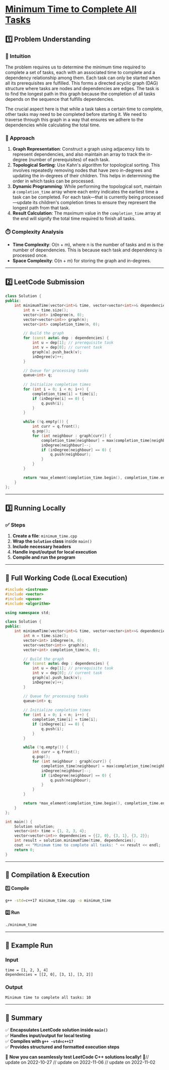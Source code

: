 # **[Minimum Time to Complete All Tasks](https://leetcode.com/problems/minimum-time-to-complete-all-tasks/description/)**  

## **1️⃣ Problem Understanding**  
### **📌 Intuition**  
The problem requires us to determine the minimum time required to complete a set of tasks, each with an associated time to complete and a dependency relationship among them. Each task can only be started when all its prerequisites are fulfilled. This forms a directed acyclic graph (DAG) structure where tasks are nodes and dependencies are edges. The task is to find the longest path in this graph because the completion of all tasks depends on the sequence that fulfills dependencies. 

The crucial aspect here is that while a task takes a certain time to complete, other tasks may need to be completed before starting it. We need to traverse through this graph in a way that ensures we adhere to the dependencies while calculating the total time.

### **🚀 Approach**  
1. **Graph Representation**: Construct a graph using adjacency lists to represent dependencies, and also maintain an array to track the in-degree (number of prerequisites) of each task.
2. **Topological Sorting**: Use Kahn's algorithm for topological sorting. This involves repeatedly removing nodes that have zero in-degrees and updating the in-degrees of their children. This helps in determining the order in which tasks can be processed.
3. **Dynamic Programming**: While performing the topological sort, maintain a `completion_time` array where each entry indicates the earliest time a task can be completed. For each task—that is currently being processed—update its children's completion times to ensure they represent the longest path from that task.
4. **Result Calculation**: The maximum value in the `completion_time` array at the end will signify the total time required to finish all tasks.

### **⏱️ Complexity Analysis**  
- **Time Complexity**: O(n + m), where n is the number of tasks and m is the number of dependencies. This is because each task and dependency is processed once.
- **Space Complexity**: O(n + m) for storing the graph and in-degrees.

---  

## **2️⃣ LeetCode Submission**  
```cpp
class Solution {
public:
    int minimumTime(vector<int>& time, vector<vector<int>>& dependencies) {
        int n = time.size();
        vector<int> inDegree(n, 0);
        vector<vector<int>> graph(n);
        vector<int> completion_time(n, 0);

        // Build the graph
        for (const auto& dep : dependencies) {
            int u = dep[1]; // prerequisite task
            int v = dep[0]; // current task
            graph[u].push_back(v);
            inDegree[v]++;
        }

        // Queue for processing tasks
        queue<int> q;
        
        // Initialize completion times
        for (int i = 0; i < n; i++) {
            completion_time[i] = time[i];
            if (inDegree[i] == 0) {
                q.push(i);
            }
        }

        while (!q.empty()) {
            int curr = q.front();
            q.pop();
            for (int neighbour : graph[curr]) {
                completion_time[neighbour] = max(completion_time[neighbour], completion_time[curr] + time[neighbour]);
                inDegree[neighbour]--;
                if (inDegree[neighbour] == 0) {
                    q.push(neighbour);
                }
            }
        }

        return *max_element(completion_time.begin(), completion_time.end());
    }
};
```  

---  

## **3️⃣ Running Locally**  
### **✅ Steps**  
1. **Create a file**: `minimum_time.cpp`  
2. **Wrap the `Solution` class** inside `main()`  
3. **Include necessary headers**  
4. **Handle input/output for local execution**  
5. **Compile and run the program**  

---  

## **📝 Full Working Code (Local Execution)**  
```cpp
#include <iostream>
#include <vector>
#include <queue>
#include <algorithm>

using namespace std;

class Solution {
public:
    int minimumTime(vector<int>& time, vector<vector<int>>& dependencies) {
        int n = time.size();
        vector<int> inDegree(n, 0);
        vector<vector<int>> graph(n);
        vector<int> completion_time(n, 0);

        // Build the graph
        for (const auto& dep : dependencies) {
            int u = dep[1]; // prerequisite task
            int v = dep[0]; // current task
            graph[u].push_back(v);
            inDegree[v]++;
        }

        // Queue for processing tasks
        queue<int> q;
        
        // Initialize completion times
        for (int i = 0; i < n; i++) {
            completion_time[i] = time[i];
            if (inDegree[i] == 0) {
                q.push(i);
            }
        }

        while (!q.empty()) {
            int curr = q.front();
            q.pop();
            for (int neighbour : graph[curr]) {
                completion_time[neighbour] = max(completion_time[neighbour], completion_time[curr] + time[neighbour]);
                inDegree[neighbour]--;
                if (inDegree[neighbour] == 0) {
                    q.push(neighbour);
                }
            }
        }

        return *max_element(completion_time.begin(), completion_time.end());
    }
};

int main() {
    Solution solution;
    vector<int> time = {1, 2, 3, 4};
    vector<vector<int>> dependencies = {{2, 0}, {3, 1}, {3, 2}};
    int result = solution.minimumTime(time, dependencies);
    cout << "Minimum time to complete all tasks: " << result << endl;
    return 0;
}
```  

---  

## **🔧 Compilation & Execution**  
#### **1️⃣ Compile**  
```bash
g++ -std=c++17 minimum_time.cpp -o minimum_time
```  

#### **2️⃣ Run**  
```bash
./minimum_time
```  

---  

## **🎯 Example Run**  
### **Input**  
```
time = [1, 2, 3, 4]
dependencies = [[2, 0], [3, 1], [3, 2]]
```  
### **Output**  
```
Minimum time to complete all tasks: 10
```  

---  

## **📌 Summary**  
✅ **Encapsulates LeetCode solution inside `main()`**  
✅ **Handles input/output for local testing**  
✅ **Compiles with `g++ -std=c++17`**  
✅ **Provides structured and formatted execution steps**  

🚀 **Now you can seamlessly test LeetCode C++ solutions locally!** 🚀// update on 2022-10-27
// update on 2022-11-06
// update on 2022-11-02
